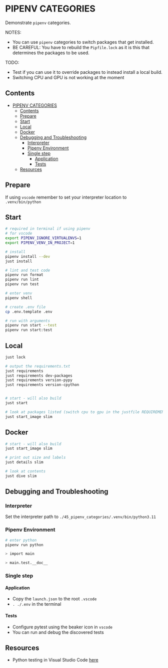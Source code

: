# PIPENV CATEGORIES

Demonstrate `pipenv` categories.

NOTES:

- You can use `pipenv` categories to switch packages that get installed.
- BE CAREFUL: You have to rebuild the `Pipfile.lock` as it is this that determines the packages to be used.

TODO:

- Test if you can use it to override packages to instead install a local build.
- Switching CPU and GPU is not working at the moment

## Contents

- [PIPENV CATEGORIES](#pipenv-categories)
  - [Contents](#contents)
  - [Prepare](#prepare)
  - [Start](#start)
  - [Local](#local)
  - [Docker](#docker)
  - [Debugging and Troubleshooting](#debugging-and-troubleshooting)
    - [Interpreter](#interpreter)
    - [Pipenv Environment](#pipenv-environment)
    - [Single step](#single-step)
      - [Application](#application)
      - [Tests](#tests)
  - [Resources](#resources)

## Prepare

If using `vscode` remember to set your interpreter location to `.venv/bin/python`

## Start

```sh
# required in terminal if using pipenv
# for vscode
export PIPENV_IGNORE_VIRTUALENVS=1
export PIPENV_VENV_IN_PROJECT=1

# install
pipenv install --dev
just install

# lint and test code
pipenv run format
pipenv run lint
pipenv run test

# enter venv
pipenv shell

# create .env file
cp .env.template .env

# run with arguments
pipenv run start --test
pipenv run start:test
```

## Local

```sh
just lock

# output the requirements.txt
just requirements
just requirements dev-packages
just requirements version-pypy
just requirements version-cpython


# start - will also build
just start

# look at packages listed (switch cpu to gpu in the justfile REQUIREMENTS_CATEGORY)
just start_image slim
```

## Docker

```sh
# start - will also build
just start_image slim

# print out size and labels
just details slim

# look at contents
just dive slim
```

## Debugging and Troubleshooting

### Interpreter

Set the interpreter path to `./45_pipenv_categories/.venv/bin/python3.11`

### Pipenv Environment

```sh
# enter python
pipenv run python

> import main

> main.test.__doc__
```

### Single step

#### Application

- Copy the `launch.json` to the root `.vscode`
- `. ./.env` in the terminal

#### Tests

- Configure pytest using the beaker icon in `vscode`
- You can run and debug the discovered tests

## Resources

- Python testing in Visual Studio Code [here](https://code.visualstudio.com/docs/python/testing#_example-test-walkthroughs)
